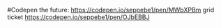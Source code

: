 #Codepen 
the future: https://codepen.io/seppebe1/pen/MWbXPBm
grid ticket https://codepen.io/seppebe1/pen/OJbEBBJ